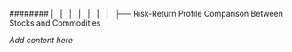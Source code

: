 ######## |   |   |   |   |   |   |   ├── Risk-Return Profile Comparison Between Stocks and Commodities

*Add content here*